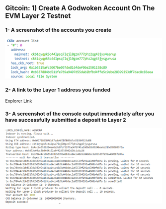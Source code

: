 ## Gitcoin: 1) Create A Godwoken Account On The EVM Layer 2 Testnet

### 1- A screenshot of the accounts you create

<img src="https://github.com/ZaidanKN/Gitcoin-Nervos/blob/main/task1/addresslist.png"/>

### 2- A link to the Layer 1 address you funded

<a href="https://explorer.nervos.org/aggron/address/ckt1qyqpk5c44lpsq7lqjl0gzm777phz2qg43jysgurusa"> Explorer Link </a>

### 3- A screenshot of the console output immediately after you have successfully submitted a deposit to Layer 2

<img src="https://github.com/ZaidanKN/Gitcoin-Nervos/blob/main/task1/deposit.png"/>
